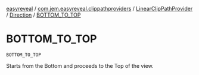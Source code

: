 [easyreveal](../../../index.md) / [com.jem.easyreveal.clippathproviders](../../index.md) / [LinearClipPathProvider](../index.md) / [Direction](index.md) / [BOTTOM_TO_TOP](./-b-o-t-t-o-m_-t-o_-t-o-p.md)

# BOTTOM_TO_TOP

`BOTTOM_TO_TOP`

Starts from the Bottom and proceeds to the Top of the view.

